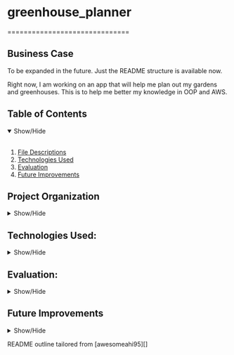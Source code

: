 # greenhouse_planner
==============================

## Business Case
<a name="Business_Case"></a>
To be expanded in the future. Just the README structure is available now.

Right now, I am working on an app that will help me plan out my gardens and greenhouses. This is to help me better my knowledge in OOP and AWS.

## Table of Contents
<details open>
  <summary>Show/Hide</summary>
  <br>
 
1. [ File Descriptions ](#File_Description)
2. [ Technologies Used ](#Technologies_Used)    
3. [ Evaluation ](#Evaluation)
4. [ Future Improvements ](#Future_Improvements)

</details>


## Project Organization

<details>
<a name="File_Description"></a>
<summary>Show/Hide</summary>
 <br>


    ├── LICENSE
    ├── .gitignore
    ├── README.md          <- The top-level README for developers using this project.
    ├──
    ├── data
    │   ├── external       <- Data from third party sources.
    │   ├── interim        <- Intermediate data that has been transformed.
    │   ├── processed      <- The final, canonical data sets for modeling.
    │   └── raw            <- The original, immutable data dump.
    │
    │
    ├── venv                <- Virtual Environment for the project
    │
    │
    ├── references         <- Data dictionaries, manuals, and all other explanatory materials.
    │
    │
    ├── requirements.txt   <- The requirements file for reproducing the analysis environment, e.g.
    │                         generated with `pip freeze > requirements.txt`
    │
    ├── tests              <- The location for unit tests
    │
    ├── setup.py           <- makes project pip installable (pip install -e .) so src can be imported
    └── src                <- Source code for use in this project.
        ├── __init__.py    <- Makes src a Python module
        │
        │
        └── modules  <- Scripts to for the classes and methods
        │   ├── Garden.py       <- Garden class and methods
        │   ├── Plants.py       <- plants class and methods
        │   └── __init__.py     <- Makes modules a Python module

--------
  </details>   

## Technologies Used:
<details>
<a name="Technologies_Used"></a>
<summary>Show/Hide</summary>
<br>


 
 ------------
 </details>


## Evaluation:
<a name="Evaluation"></a>
<details>
<summary>Show/Hide</summary>
<br>

</details>
  
## Future Improvements
 <a name="Future_Improvements"></a>
 <details>
<summary>Show/Hide</summary>
<br>


</details>

<p>README outline tailored from [awesomeahi95][]<p>
